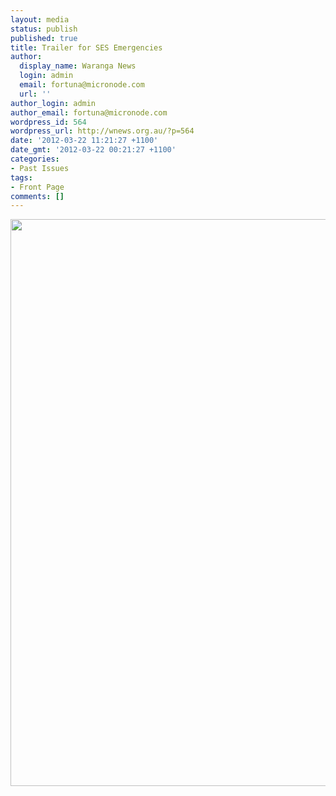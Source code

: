 ```yaml
---
layout: media
status: publish
published: true
title: Trailer for SES Emergencies
author:
  display_name: Waranga News
  login: admin
  email: fortuna@micronode.com
  url: ''
author_login: admin
author_email: fortuna@micronode.com
wordpress_id: 564
wordpress_url: http://wnews.org.au/?p=564
date: '2012-03-22 11:21:27 +1100'
date_gmt: '2012-03-22 00:21:27 +1100'
categories:
- Past Issues
tags:
- Front Page
comments: []
---
```


<a href="http://wnews.org.au/wp-content/uploads/2012/04/frontpage-20120422.pdf"><img class="alignnone size-full wp-image-560" title="Front Page - 22 March, 2012" src="http://wnews.org.au/wp-content/uploads/2012/04/frontpage-20120422.png" alt="" width="624" height="907" /></a>
